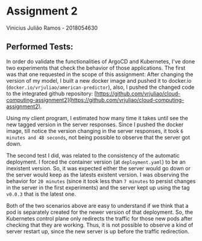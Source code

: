 # Assignment 2

Vinicius Julião Ramos - 2018054630

## Performed Tests:
In order do validate the functionalities of ArgoCD and Kubernetes, I've done two experiments that check the behavior of those applications. The first was that one requested in the scope of this assignment: After changing the version of my model, I built a new docker image and pushed it to docker.io (`docker.io/vrjuliao/american-predictor`), also, I pushed the changed code to the integrated github repository: [https://github.com/vrjuliao/cloud-computing-assignment2](https://github.com/vrjuliao/cloud-computing-assignment2).

Using my client program, I estimated how many time it takes until see the new tagged version in the server responses. Since I pushed the docker image, till notice the version changing in the server responses, it took `6 minutes and 48 seconds`, not being possible to observe that the server got down.

The second test I did, was related to the consistency of the automatic deployment. I forced the container version (at `deployment.yaml`) to be an inexistent version. So, it was expected either the server would go down or the server would keep as the latests existent version. I was observing the behavior for `20 minutes` (since it took less than `7 minutes` to persist changes in the server in the first experiments) and the server kept up using the tag `v0.0.3` that is the latest one.

Both of the two scenarios above are easy to understand if we think that a pod is separately created for the newer version of that deployment. So, the Kubernetes control plane only redirects the traffic for those new pods after checking that they are working. Thus, it is not possible to observe a kind of server restart up, since the new server is up before the traffic redirection.